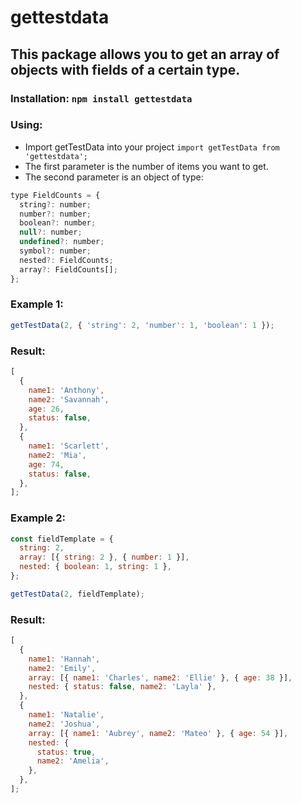 # gettestdata

## This package allows you to get an array of objects with fields of a certain type.

### Installation: `npm install gettestdata`

### Using:
* Import getTestData into your project `import getTestData from 'gettestdata';`
* The first parameter is the number of items you want to get.
* The second parameter is an object of type:
```javascript
type FieldCounts = {
  string?: number;
  number?: number;
  boolean?: number;
  null?: number;
  undefined?: number;
  symbol?: number;
  nested?: FieldCounts;
  array?: FieldCounts[];
};
```
### Example 1:
```javascript
getTestData(2, { 'string': 2, 'number': 1, 'boolean': 1 });
```
### Result:
```javascript
[
  {
    name1: 'Anthony',
    name2: 'Savannah',
    age: 26,
    status: false,
  },
  {
    name1: 'Scarlett',
    name2: 'Mia',
    age: 74,
    status: false,
  },
];
```
### Example 2:
```javascript
const fieldTemplate = {
  string: 2,
  array: [{ string: 2 }, { number: 1 }],
  nested: { boolean: 1, string: 1 },
};

getTestData(2, fieldTemplate);
```

### Result: 
```javascript
[
  {
    name1: 'Hannah',
    name2: 'Emily',
    array: [{ name1: 'Charles', name2: 'Ellie' }, { age: 38 }],
    nested: { status: false, name2: 'Layla' },
  },
  {
    name1: 'Natalie',
    name2: 'Joshua',
    array: [{ name1: 'Aubrey', name2: 'Mateo' }, { age: 54 }],
    nested: {
      status: true,
      name2: 'Amelia',
    },
  },
];
```


